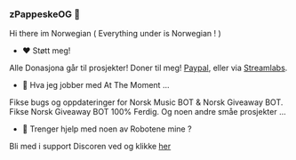 ### zPappeskeOG 🎨

Hi there im Norwegian ( Everything under is Norwegian ! )

- ❤️ Støtt meg!

Alle Donasjona går til prosjekter!
Doner til meg! [Paypal](https://large-type.com/#KOMMER%20SNART), eller via [Streamlabs](https://streamlabs.com/zpappeskeog/tip).

- 🔭 Hva jeg jobber med At The Moment ...

Fikse bugs og oppdateringer for Norsk Music BOT & Norsk Giveaway BOT.
Fikse Norsk Giveaway BOT 100% Ferdig.
Og noen andre småe prosjekter ...

- 🏓 Trenger hjelp med noen av Robotene mine ?

Bli med i support Discoren ved og klikke [her](https://discord.gg/nUkxu8tYwK)
